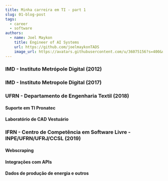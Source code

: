 ```yaml
---
title: Minha carreira em TI - part 1 
slug: 01-blog-post
tags:
  - career
  - software
authors:
  - name: Joel Maykon
    title: Engineer of AI Systems 
    url: https://github.com/joelmaykonTADS
    image_url: https://avatars.githubusercontent.com/u/36075156?s=400&u=1ea144650fdb5a3299cfa51b0c3fb62f26ee4360&v=4
---
```

### IMD - Instituto Metrópole Digital (2012)
<!-- truncate -->
### IMD - Instituto Metropole Digital (2017)
### UFRN - Departamento de Engenharia Textil (2018)
#### Suporte em TI Pronatec
#### Laboratório de CAD Vestuário
### IFRN - Centro de Competência em Software Livre - INPE/UFRN/UFRJ/CCSL (2019)
#### Webscraping
#### Integrações com APIs
#### Dados de produção de energia e outros